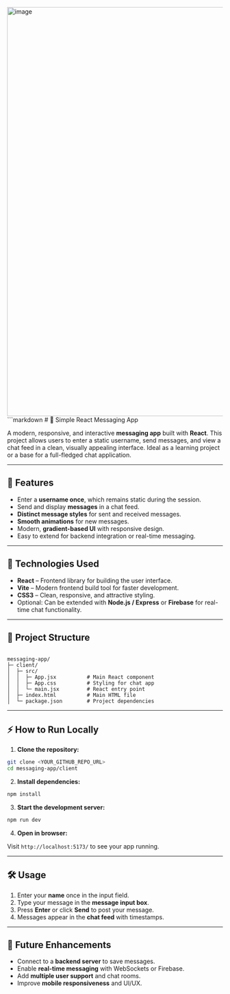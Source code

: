 <img width="900" height="954" alt="image" src="https://github.com/user-attachments/assets/638d7684-b60e-4bcd-a149-70f73dded122" />
```markdown
# 💬 Simple React Messaging App

A modern, responsive, and interactive **messaging app** built with **React**. This project allows users to enter a static username, send messages, and view a chat feed in a clean, visually appealing interface. Ideal as a learning project or a base for a full-fledged chat application.

---

## 🚀 Features

- Enter a **username once**, which remains static during the session.
- Send and display **messages** in a chat feed.
- **Distinct message styles** for sent and received messages.
- **Smooth animations** for new messages.
- Modern, **gradient-based UI** with responsive design.
- Easy to extend for backend integration or real-time messaging.

---

## 🎨 Technologies Used

- **React** – Frontend library for building the user interface.
- **Vite** – Modern frontend build tool for faster development.
- **CSS3** – Clean, responsive, and attractive styling.
- Optional: Can be extended with **Node.js / Express** or **Firebase** for real-time chat functionality.

---

## 📁 Project Structure

```

messaging-app/
├─ client/
│  ├─ src/
│  │  ├─ App.jsx          # Main React component
│  │  ├─ App.css          # Styling for chat app
│  │  └─ main.jsx         # React entry point
│  ├─ index.html          # Main HTML file
│  └─ package.json        # Project dependencies

````

---

## ⚡ How to Run Locally

1. **Clone the repository:**

```bash
git clone <YOUR_GITHUB_REPO_URL>
cd messaging-app/client
````

2. **Install dependencies:**

```bash
npm install
```

3. **Start the development server:**

```bash
npm run dev
```

4. **Open in browser:**

Visit `http://localhost:5173/` to see your app running.

---

## 🛠️ Usage

1. Enter your **name** once in the input field.
2. Type your message in the **message input box**.
3. Press **Enter** or click **Send** to post your message.
4. Messages appear in the **chat feed** with timestamps.

---

## 📌 Future Enhancements

* Connect to a **backend server** to save messages.
* Enable **real-time messaging** with WebSockets or Firebase.
* Add **multiple user support** and chat rooms.
* Improve **mobile responsiveness** and UI/UX.


